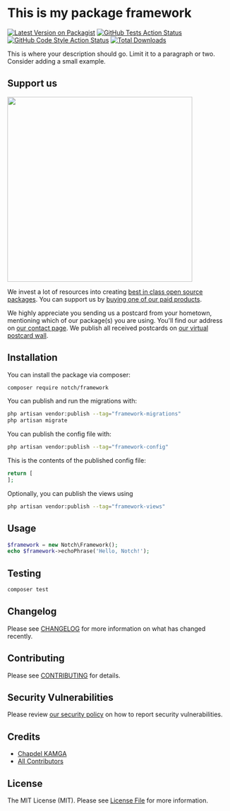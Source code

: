 # This is my package framework

[![Latest Version on Packagist](https://img.shields.io/packagist/v/notch/framework.svg?style=flat-square)](https://packagist.org/packages/notch/framework)
[![GitHub Tests Action Status](https://img.shields.io/github/actions/workflow/status/notch/framework/run-tests.yml?branch=main&label=tests&style=flat-square)](https://github.com/notch/framework/actions?query=workflow%3Arun-tests+branch%3Amain)
[![GitHub Code Style Action Status](https://img.shields.io/github/actions/workflow/status/notch/framework/fix-php-code-style-issues.yml?branch=main&label=code%20style&style=flat-square)](https://github.com/notch/framework/actions?query=workflow%3A"Fix+PHP+code+style+issues"+branch%3Amain)
[![Total Downloads](https://img.shields.io/packagist/dt/notch/framework.svg?style=flat-square)](https://packagist.org/packages/notch/framework)

This is where your description should go. Limit it to a paragraph or two. Consider adding a small example.

## Support us

[<img src="https://github-ads.s3.eu-central-1.amazonaws.com/framework.jpg?t=1" width="419px" />](https://spatie.be/github-ad-click/framework)

We invest a lot of resources into creating [best in class open source packages](https://spatie.be/open-source). You can support us by [buying one of our paid products](https://spatie.be/open-source/support-us).

We highly appreciate you sending us a postcard from your hometown, mentioning which of our package(s) you are using. You'll find our address on [our contact page](https://spatie.be/about-us). We publish all received postcards on [our virtual postcard wall](https://spatie.be/open-source/postcards).

## Installation

You can install the package via composer:

```bash
composer require notch/framework
```

You can publish and run the migrations with:

```bash
php artisan vendor:publish --tag="framework-migrations"
php artisan migrate
```

You can publish the config file with:

```bash
php artisan vendor:publish --tag="framework-config"
```

This is the contents of the published config file:

```php
return [
];
```

Optionally, you can publish the views using

```bash
php artisan vendor:publish --tag="framework-views"
```

## Usage

```php
$framework = new Notch\Framework();
echo $framework->echoPhrase('Hello, Notch!');
```

## Testing

```bash
composer test
```

## Changelog

Please see [CHANGELOG](CHANGELOG.md) for more information on what has changed recently.

## Contributing

Please see [CONTRIBUTING](CONTRIBUTING.md) for details.

## Security Vulnerabilities

Please review [our security policy](../../security/policy) on how to report security vulnerabilities.

## Credits

- [Chapdel KAMGA](https://github.com/chapdel)
- [All Contributors](../../contributors)

## License

The MIT License (MIT). Please see [License File](LICENSE.md) for more information.
